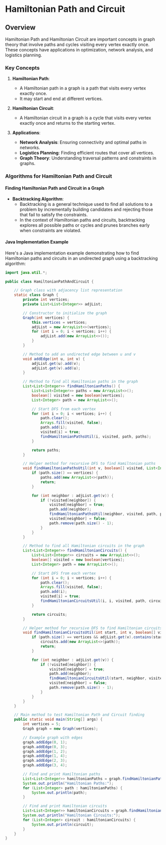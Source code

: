 # Hamiltonian Path and Circuit

## Overview

Hamiltonian Path and Hamiltonian Circuit are important concepts in graph theory that involve paths and cycles visiting every vertex exactly once. These concepts have applications in optimization, network analysis, and logistics planning.

### Key Concepts

1. **Hamiltonian Path**:
   - A Hamiltonian path in a graph is a path that visits every vertex exactly once.
   - It may start and end at different vertices.

2. **Hamiltonian Circuit**:
   - A Hamiltonian circuit in a graph is a cycle that visits every vertex exactly once and returns to the starting vertex.

3. **Applications**:
   - **Network Analysis**: Ensuring connectivity and optimal paths in networks.
   - **Logistics Planning**: Finding efficient routes that cover all vertices.
   - **Graph Theory**: Understanding traversal patterns and constraints in graphs.

### Algorithms for Hamiltonian Path and Circuit

#### Finding Hamiltonian Path and Circuit in a Graph

- **Backtracking Algorithm**:
  - Backtracking is a general technique used to find all solutions to a problem by incrementally building candidates and rejecting those that fail to satisfy the constraints.
  - In the context of Hamiltonian paths and circuits, backtracking explores all possible paths or cycles and prunes branches early when constraints are violated.

#### Java Implementation Example

Here's a Java implementation example demonstrating how to find Hamiltonian paths and circuits in an undirected graph using a backtracking algorithm:

```java
import java.util.*;

public class HamiltonianPathAndCircuit {

    // Graph class with adjacency list representation
    static class Graph {
        private int vertices;
        private List<List<Integer>> adjList;

        // Constructor to initialize the graph
        Graph(int vertices) {
            this.vertices = vertices;
            adjList = new ArrayList<>(vertices);
            for (int i = 0; i < vertices; i++) {
                adjList.add(new ArrayList<>());
            }
        }

        // Method to add an undirected edge between u and v
        void addEdge(int u, int v) {
            adjList.get(u).add(v);
            adjList.get(v).add(u);
        }

        // Method to find all Hamiltonian paths in the graph
        List<List<Integer>> findHamiltonianPaths() {
            List<List<Integer>> paths = new ArrayList<>();
            boolean[] visited = new boolean[vertices];
            List<Integer> path = new ArrayList<>();

            // Start DFS from each vertex
            for (int i = 0; i < vertices; i++) {
                path.clear();
                Arrays.fill(visited, false);
                path.add(i);
                visited[i] = true;
                findHamiltonianPathsUtil(i, visited, path, paths);
            }

            return paths;
        }

        // Helper method for recursive DFS to find Hamiltonian paths
        void findHamiltonianPathsUtil(int v, boolean[] visited, List<Integer> path, List<List<Integer>> paths) {
            if (path.size() == vertices) {
                paths.add(new ArrayList<>(path));
                return;
            }

            for (int neighbor : adjList.get(v)) {
                if (!visited[neighbor]) {
                    visited[neighbor] = true;
                    path.add(neighbor);
                    findHamiltonianPathsUtil(neighbor, visited, path, paths);
                    visited[neighbor] = false;
                    path.remove(path.size() - 1);
                }
            }
        }

        // Method to find all Hamiltonian circuits in the graph
        List<List<Integer>> findHamiltonianCircuits() {
            List<List<Integer>> circuits = new ArrayList<>();
            boolean[] visited = new boolean[vertices];
            List<Integer> path = new ArrayList<>();

            // Start DFS from each vertex
            for (int i = 0; i < vertices; i++) {
                path.clear();
                Arrays.fill(visited, false);
                path.add(i);
                visited[i] = true;
                findHamiltonianCircuitsUtil(i, i, visited, path, circuits);
            }

            return circuits;
        }

        // Helper method for recursive DFS to find Hamiltonian circuits
        void findHamiltonianCircuitsUtil(int start, int v, boolean[] visited, List<Integer> path, List<List<Integer>> circuits) {
            if (path.size() == vertices && adjList.get(v).contains(start)) {
                circuits.add(new ArrayList<>(path));
                return;
            }

            for (int neighbor : adjList.get(v)) {
                if (!visited[neighbor]) {
                    visited[neighbor] = true;
                    path.add(neighbor);
                    findHamiltonianCircuitsUtil(start, neighbor, visited, path, circuits);
                    visited[neighbor] = false;
                    path.remove(path.size() - 1);
                }
            }
        }
    }

    // Main method to test Hamiltonian Path and Circuit finding
    public static void main(String[] args) {
        int vertices = 5;
        Graph graph = new Graph(vertices);

        // Example graph with edges
        graph.addEdge(0, 1);
        graph.addEdge(0, 3);
        graph.addEdge(1, 2);
        graph.addEdge(1, 4);
        graph.addEdge(2, 3);
        graph.addEdge(3, 4);

        // Find and print Hamiltonian paths
        List<List<Integer>> hamiltonianPaths = graph.findHamiltonianPaths();
        System.out.println("Hamiltonian Paths:");
        for (List<Integer> path : hamiltonianPaths) {
            System.out.println(path);
        }

        // Find and print Hamiltonian circuits
        List<List<Integer>> hamiltonianCircuits = graph.findHamiltonianCircuits();
        System.out.println("Hamiltonian Circuits:");
        for (List<Integer> circuit : hamiltonianCircuits) {
            System.out.println(circuit);
        }
    }
}
